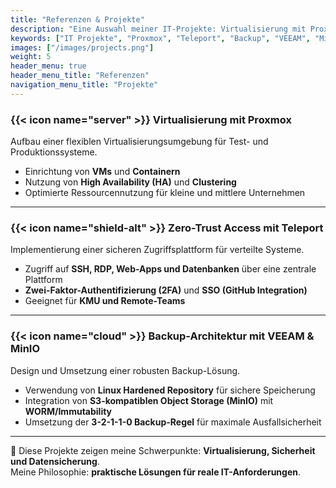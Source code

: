 ```yaml
---
title: "Referenzen & Projekte"
description: "Eine Auswahl meiner IT-Projekte: Virtualisierung mit Proxmox, Zero-Trust-Sicherheit mit Teleport und moderne Backup-Architektur mit VEEAM & MinIO."
keywords: ["IT Projekte", "Proxmox", "Teleport", "Backup", "VEEAM", "MinIO", "Portfolio", "Referenzen"]
images: ["/images/projects.png"]
weight: 5
header_menu: true
header_menu_title: "Referenzen"
navigation_menu_title: "Projekte"
---
```


### {{< icon name="server" >}} Virtualisierung mit **Proxmox**
Aufbau einer flexiblen Virtualisierungsumgebung für Test- und Produktionssysteme.  
- Einrichtung von **VMs** und **Containern**  
- Nutzung von **High Availability (HA)** und **Clustering**  
- Optimierte Ressourcennutzung für kleine und mittlere Unternehmen  

---

### {{< icon name="shield-alt" >}} Zero-Trust Access mit **Teleport**
Implementierung einer sicheren Zugriffsplattform für verteilte Systeme.  
- Zugriff auf **SSH, RDP, Web-Apps und Datenbanken** über eine zentrale Plattform  
- **Zwei-Faktor-Authentifizierung (2FA)** und **SSO (GitHub Integration)**  
- Geeignet für **KMU und Remote-Teams**  

---

### {{< icon name="cloud" >}} Backup-Architektur mit **VEEAM & MinIO**
Design und Umsetzung einer robusten Backup-Lösung.  
- Verwendung von **Linux Hardened Repository** für sichere Speicherung  
- Integration von **S3-kompatiblen Object Storage (MinIO)** mit **WORM/Immutability**  
- Umsetzung der **3-2-1-1-0 Backup-Regel** für maximale Ausfallsicherheit  

---

📌 Diese Projekte zeigen meine Schwerpunkte: **Virtualisierung, Sicherheit und Datensicherung**.  
Meine Philosophie: **praktische Lösungen für reale IT-Anforderungen**.  

